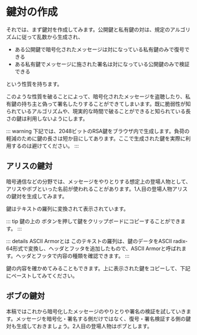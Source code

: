 # 鍵対の作成
それでは、まず鍵対を作成してみます。公開鍵と私有鍵の対は、規定のアルゴリズムに従って乱数から生成され、

- ある公開鍵で暗号化されたメッセージは対になっている私有鍵のみで復号できる
- ある私有鍵でメッセージに施された署名は対になっている公開鍵のみで検証できる

という性質を持ちます。

このような性質を破ることによって、暗号化されたメッセージを盗聴したり、私有鍵の持ち主と偽って署名したりすることができてしまいます。既に脆弱性が知られているアルゴリズムや、現実的な時間で破ることができると知られている長さの鍵は利用しないようにします。

::: warning
下記では、2048ビットのRSA鍵をブラウザ内で生成します。負荷の軽減のために鍵の長さは短か目にしてあります。ここで生成された鍵を実際に利用するのは避けてください。
:::

## アリスの鍵対
暗号通信などの分野では、メッセージをやりとりする想定上の登場人物として、アリスやボブといった名前が使われることがあります。1人目の登場人物アリスの鍵対を生成してみます。

<ClientOnly><RsaKey owner="Alice" defaultName="Alice" defaultEmail="alice@example.com" /></ClientOnly>

鍵はテキストの羅列に変換されて表示されています。

::: tip
鍵の上の <Fa-Copy /> ボタンを押して鍵をクリップボードにコピーすることができます。
:::

::: details ASCII Armorとは
このテキストの羅列は、鍵のデータをASCII radix-64形式で変換し、ヘッダとフッタを追加したもので、ASCII Armorと呼ばれます。ヘッダとフッタで内容の種類を確認できます。
:::

鍵の内容を確かめてみることもできます。上に表示された鍵をコピーして、下記にペーストしてみてください。

<ClientOnly><ReadKey /></ClientOnly>

## ボブの鍵対
本稿ではこれから暗号化したメッセージのやりとりや署名の検証を試していきます。メッセージを暗号化・署名する側だけではなく、復号・署名検証する側の鍵対も生成しておきましょう。2人目の登場人物はボブとします。

<ClientOnly><RsaKey owner="Bob" defaultName="Bob" defaultEmail="bob@example.com" /></ClientOnly>
